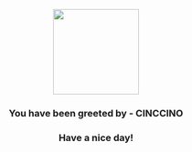 <p align="center">
            <img src="https://raw.githubusercontent.com/PokeAPI/sprites/master/sprites/pokemon/573.png" width="150" height="150">
          </p>
          <h3 align="center">You have been greeted by - <b>CINCCINO</b></h3>
          <h3 align="center">Have a nice day!</h3>
